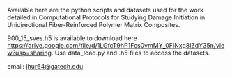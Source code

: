 Available here are the python scripts and datasets used for the work detailed in Computational Protocols for Studying Damage Initiation in Unidirectional Fiber-Reinforced Polymer Matrix Composites.

900_15_sves.h5 is available to download here https://drive.google.com/file/d/1LGfcT9hP1Fcs0vmMY_0FINxg8lZdY35n/view?usp=sharing.
Use data_load.py and .h5 files to access the datasets. 

email: jhur64@gatech.edu
